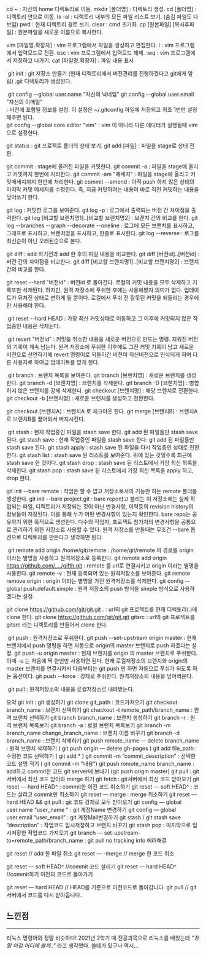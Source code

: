 
cd ~ : 자신의 home 디렉토리로 이동.
mkdir [폴더명] : 디렉토리 생성.
cd [폴더명] : 디렉토리 안으로 이동.
ls -al : 디렉토리 내부의 모든 파일 리스트 보기. (숨김 파일도 다 보임)
pwd : 현재 디렉토리 경로 보기.
clear : cmd 초기화.
cp [원본파일] [복사후파일] : 원본파일을 새로운 이름으로 복사한다.


vim [파일명.확장자] : vim 프로그램에서 파일을 생성하고 편집한다.
i : vim 프로그램에서 입력모드로 전환.
esc : vim 프로그램에서 입력모드 해제.
:wq : vim 프로그램에서 저장하고 나가기.
cat [파일명.확장자] : 파일 내용 표시

​
git init : git 저장소 만들기 (현재 디렉토리에서 버전관리를 진행하겠다고 git에게 알림)
           .git 디렉토리가 생성된다.

​
git config --global user.name "자신의 닉네임"
git config --global user.email "자신의 이메일"    
: 버전에 포함될 정보를 설정. 이 설정은 ~/.gitconfig 파일에 저장되고 최초 1번만 설정해주면 된다.       
git config --global core.editor "vim" : vim 이 아니라 다른 에디터가 실행될때 vim 으로 설정한다.

git status : git 프로젝트 폴더의 상태 보기.
git add [파일] : 파일을 stage로 상태 전환.

git commit : stage에 올려진 파일을 커밋한다.
git commit -a : 파일을 stage에 올리고 커밋까지 한번에 처리한다.
git commit -am "메세지" : 파일을 stage에 올리고 커밋메세지까지 한번에 처리한다.
git commit --amend 
: 아직 push 하지 않은 상태의 마지막 커밋 메세지를 수정한다.
즉, 지금 커밋하려는 내용이 바로 직전 커밋하는 내용을 덮어쓰기 한다.


git log : 커밋한 로그를 보여준다.
git log -p : 로그에서 출력되는 버전 간 차이점을 출력한다.
git log [비교할 브랜치명1]..[비교할 브랜치명2] : 브랜치 간의 비교를 한다.
git log --branches --graph --decorate --oneline 
: 로그에 모든 브랜치를 표시하고, 그래프로 표시하고, 브랜치명을 표시하고, 한줄로 표시한다.
git log --reverse : 로그를 최신순이 아닌 오래된순으로 본다.


git diff : add 하기전과 add 한 후의 파일 내용을 비교한다.
git diff [버전id]..[버전id] : 버전 간의 차이점을 비교한다.
git diff [비교할 브랜치명1]..[비교할 브랜치명2] : 브랜치 간의 비교를 한다.


git reset --hard "버전id" : 버전id 로 돌아간다.
로컬의 커밋 내용을 모두 삭제하고 기록또한 삭제된다.
하지만, 원격 저장소에 푸쉬한 후에는 사용해봤자 의미가 없다.
업데이트가 뒤쳐진 상태로 변하게 될 뿐이다.
로컬에서 푸쉬 전 잘못된 커밋을 되돌리는 경우에만 사용해야 한다.

​
git reset --hard HEAD 
: 가장 최신 커밋상태로 이동하고 그 이후에 커밋되지 않은 작업중인 내용은 삭제된다.

​
git revert "버전id" : 커밋을 취소한 내용을 새로운 버전으로 만드는 명령.
지워진 버전의 기록이 계속 남는다.
원격 저장소에 푸쉬한 이후에도 그전 커밋 기록이 남고 새로운 버전으로 선언하기에
revert 명령어로 되돌아간 버전이 최신버전으로 인식되게 하며
다른 사용자로 하여금 업데이트를 받게 한다.

​
git branch : 브랜치 목록을 보여준다.
git branch [브랜치명] : 새로운 브랜치를 생성한다.
git branch -d [브랜치명] : 브랜치를 삭제한다.
git branch -D [브랜치명] : 병합하지 않은 브랜치를 강제 삭제한다.
git checkout [브랜치명] : 해당 브렌치로 전환한다.
git checkout -b [브랜치명] : 새로운 브랜치를 생성하고 전환한다.


git checkout [브랜치A] : 브랜치A 로 체크아웃 한다.
git merge [브랜치B] : 브랜치A로 브랜치B를 끌어와서 머지시킨다.

​
git stash : 현재 작업중인 파일을 stash save 한다. git add 된 파일들만 stash save 된다.
git stash save : 현재 작업중인 파일을 stash save 한다. git add 된 파일들만 stash save 된다.
git stash apply : stash save 된 파일을 다시 작업중인 상태로 전환한다.
git stash list : stash save 된 리스트를 보여준다. 위에 있는 것일수록 최근에 stash save 한 것이다.
git stash drop : stash save 된 리스트에서 가장 최신 목록을 삭제한다.
git stash pop : stash save 된 리스트에서 가장 최신 목록을 apply 하고, drop 한다.
​

git init --bare remote : 작업은 할 수 없고 저장소로서의 기능만 하는 remote 폴더를 생성한다.
git init --bare project.git : bare repo라고 불리는 이 저장소에는 실제 작업되는 파일, 디렉토리가 저장되는 것이 아닌
변경사항, 이력등의 revision history의 정보들이 저장된다. 이를 통해 누가 어떤 변경사항이 있는지 확인한다.
bare repo는 공유하기 위한 목적으로 생성한다. 다수의 작업자, 프로젝트 참가자의 변경사항을 공통으로
관리하기 위한 저장소로 사용할 수 있다.
원격 저장소를 만들때는 무조건 --bare 옵션으로 디렉토리를 만든다고 생각하면 된다.

​
git remote add origin /home/git/remote
: /home/git/remote 의 경로를 origin 이라는 별명을 사용하고 원격저장소로 등록한다.
git remote add origin https://github.com/..../gifth.git
: remote 를 url로 연결시키고 origin 이라는 별명을 사용한다.
git remote -v : 현재 등록되어 있는 원격저장소를 보여준다.
git remote remove origin : origin 이라는 별명을 가진 원격저장소를 삭제한다.
git config --global push.default.simple : 원격 저장소의 push 방식을 simple 방식으로 사용하겠다는 설정.


git clone https://github.com/git/git.git .
: url의 git 프로젝트를 현재 디렉토리(.)에 clone 한다.
git clone https://github.com/git/git.git gitsrc
: url의 git 프로젝트를 gitsrc 라는 디렉토리를 만들어서 clone 한다.

​
git push : 원격저장소로 푸쉬한다.
git push --set-upstream origin master : 현재 브랜치에서 push 명령을 하면 자동으로 origin의 master 브랜치로 push 하겠다는 설정.
git push -u origin master 
: 현재 브랜치를 origin 의 master 브랜치로 푸쉬한다.
이때 -u 는 처음에 딱 한번만 사용하면 된다. 
현재 로컬저장소의 브랜치와 origin의 master 브랜치를 연결시켜서 다음부터는 git push 만 하면
자동으로 푸쉬가 되도록 하는 옵션이다.
git push --force : 강제로 푸쉬한다. 원격저장소의 내용을 덮어씌운다.

​
git pull : 원격저장소의 내용을 로컬저장소르 내려받는다.


요약
git init : git 생성하기
git clone git_path : 코드가져오기
git checkout branch_name : 브랜치 선택하기
git checkout -t remote_path/branch_name : 원격 브랜치 선택하기
git branch branch_name : 브랜치 생성하기
git branch -r : 원격 브랜치 목록보기
git branch -a : 로컬 브랜치 목록보기
git branch -m branch_name change_branch_name : 브랜치 이름 바꾸기
git branch -d branch_name : 브랜치 삭제하기
git push remote_name — delete branch_name : 원격 브랜치 삭제하기 ( git push origin — delete gh-pages )
git add file_path : 수정한 코드 선택하기 ( git add * )
git commit -m “commit_description” : 선택한 코드 설명 적기 ( git commit -m “내용”)
git push romote_name branch_name : add하고 commit한 코드 git server에 보내기 (git push origin master)
git pull : git서버에서 최신 코드 받아와 merge 하기
git fetch : git서버에서 최신 코드 받아오기
git reset — hard HEAD^ : commit한 이전 코드 취소하기
git reset — soft HEAD^ : 코드는 살리고 commit만 취소하기
git reset — merge : merge 취소하기
git reset — hard HEAD && git pull : git 코드 강제로 모두 받아오기
git config — global user.name “user_name ” : git 계정Name 변경하기
git config — global user.email “user_email” : git 계정Mail변경하기
git stash / git stash save “description” : 작업코드 임시저장하고 브랜치 바꾸기
git stash pop : 마지막으로 임시저장한 작업코드 가져오기
git branch — set-upstream-to=remote_path/branch_name : git pull no tracking info 에러해결



git reset // add 한 파일 취소
git reset — -merge // merge 한 코드 취소

git reset — soft HEAD^ //commit 코드 살리기
git reset — hard HEAD^ //commit하기 이전의 코드로 돌아가기

git reset — hard HEAD // HEAD를 기준으로 이전코드로 돌아갑니다.
git pull // git 서버에서 코드를 다시 받아옵니다.



## 느낀점
***
리눅스 명령어와 정말 비슷하다! 2021년 2학기 때 전공과목으로 리눅스를 배웠는데 
*"정말 이걸 어디에 쓸까.."* 라고 생각했다. 쓸데가 있구나 역시...